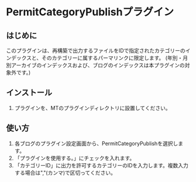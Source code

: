 PermitCategoryPublishプラグイン
=====================

はじめに
--------

このプラグインは、再構築で出力するファイルをIDで指定されたカテゴリーのインデックスと、そのカテゴリーに属するパーマリンクに限定します。
(年別・月別アーカイブのインデックスおよび、ブログのインデックスは本プラグインの対象外です。)

インストール
------------

1. プラグインを、MTのプラグインディレクトリに設置してください。

使い方
------

1. 各ブログのプラグイン設定画面から、PermitCategoryPublishを選択します。
1. 「プラグインを使用する。」にチェックを入れます。
1. 「カテゴリーID」に出力を許可するカテゴリーのIDを入力します。複数入力する場合は","(カンマ)で区切ってください。


